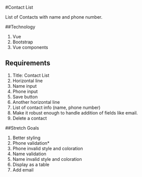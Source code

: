 #Contact List

List of Contacts with name and phone number. 





##Technology

1. Vue
2. Bootstrap
3. Vue components

## Requirements

1. Title: Contact List
2. Horizontal line
3. Name input
4. Phone input
5. Save button
6. Another horizontal line
7. List of contact info (name, phone number)
8. Make it robust enough to handle addition of fields like email.
9. Delete a contact

##Stretch Goals

1. Better styling
2. Phone validation*
3. Phone invalid style and coloration
4. Name validation
5. Name invalid style and coloration
6. Display as a table
7. Add email